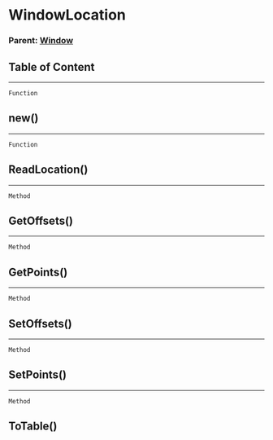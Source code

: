 WindowLocation
==============

### Parent: [Window](../WindowControls/Window.html)

Table of Content
---------------- 

<!-- toc -->

------------------------------------------------------------------------

`Function`

new()
-----

------------------------------------------------------------------------

`Function`

ReadLocation()
--------------

------------------------------------------------------------------------

`Method`

GetOffsets()
------------

------------------------------------------------------------------------

`Method`

GetPoints()
-----------

------------------------------------------------------------------------

`Method`

SetOffsets()
------------

------------------------------------------------------------------------

`Method`

SetPoints()
-----------

------------------------------------------------------------------------

`Method`

ToTable()
---------
